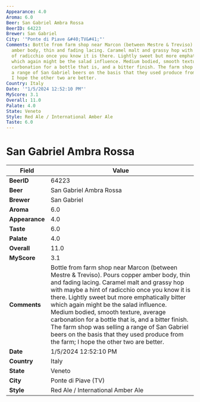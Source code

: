 ```yaml
---
Appearance: 4.0
Aroma: 6.0
Beer: San Gabriel Ambra Rossa
BeerID: 64223
Brewer: San Gabriel
City: '"Ponte di Piave &#40;TV&#41;"'
Comments: Bottle from farm shop near Marcon (between Mestre & Treviso). Pours copper
  amber body, thin and fading lacing. Caramel malt and grassy hop with maybe a hint
  of radicchio once you know it is there. Lightly sweet but more emphatically bitter
  which again might be the salad influence. Medium bodied, smooth texture, average
  carbonation for a bottle that is, and a bitter finish. The farm shop was selling
  a range of San Gabriel beers on the basis that they used produce from the farm;
  I hope the other two are better.
Country: Italy
Date: '"1/5/2024 12:52:10 PM"'
MyScore: 3.1
Overall: 11.0
Palate: 4.0
State: Veneto
Style: Red Ale / International Amber Ale
Taste: 6.0
---
```


# San Gabriel Ambra Rossa

| Field         | Value |
|---------------|-------|
| **BeerID** | 64223 |
| **Beer** | San Gabriel Ambra Rossa |
| **Brewer** | San Gabriel |
| **Aroma** | 6.0 |
| **Appearance** | 4.0 |
| **Taste** | 6.0 |
| **Palate** | 4.0 |
| **Overall** | 11.0 |
| **MyScore** | 3.1 |
| **Comments** | Bottle from farm shop near Marcon (between Mestre & Treviso). Pours copper amber body, thin and fading lacing. Caramel malt and grassy hop with maybe a hint of radicchio once you know it is there. Lightly sweet but more emphatically bitter which again might be the salad influence. Medium bodied, smooth texture, average carbonation for a bottle that is, and a bitter finish. The farm shop was selling a range of San Gabriel beers on the basis that they used produce from the farm; I hope the other two are better. |
| **Date** | 1/5/2024 12:52:10 PM |
| **Country** | Italy |
| **State** | Veneto |
| **City** | Ponte di Piave &#40;TV&#41; |
| **Style** | Red Ale / International Amber Ale |
